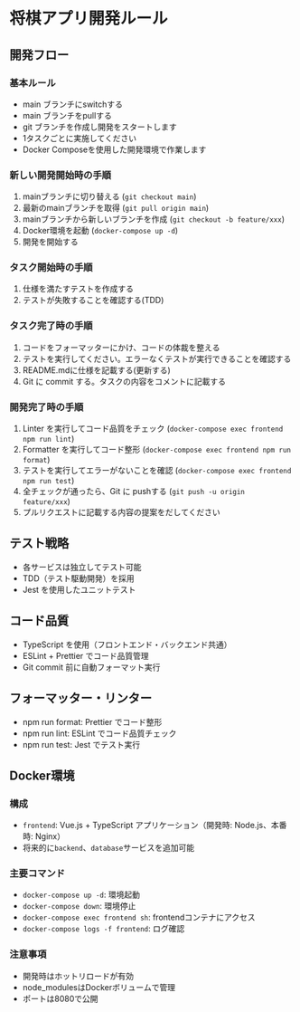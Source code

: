 # 将棋アプリ開発ルール

## 開発フロー

### 基本ルール

- main ブランチにswitchする
- main ブランチをpullする
- git ブランチを作成し開発をスタートします
- 1タスクごとに実施してください
- Docker Composeを使用した開発環境で作業します

### 新しい開発開始時の手順

1. mainブランチに切り替える (`git checkout main`)
2. 最新のmainブランチを取得 (`git pull origin main`)
3. mainブランチから新しいブランチを作成 (`git checkout -b feature/xxx`)
4. Docker環境を起動 (`docker-compose up -d`)
5. 開発を開始する

### タスク開始時の手順

1. 仕様を満たすテストを作成する
2. テストが失敗することを確認する(TDD)

### タスク完了時の手順

1. コードをフォーマッターにかけ、コードの体裁を整える
2. テストを実行してください。エラーなくテストが実行できることを確認する
3. README.mdに仕様を記載する(更新する)
4. Git に commit する。タスクの内容をコメントに記載する

### 開発完了時の手順

1. Linter を実行してコード品質をチェック (`docker-compose exec frontend npm run lint`)
2. Formatter を実行してコード整形 (`docker-compose exec frontend npm run format`)
3. テストを実行してエラーがないことを確認 (`docker-compose exec frontend npm run test`)
4. 全チェックが通ったら、Git に pushする (`git push -u origin feature/xxx`)
5. プルリクエストに記載する内容の提案をだしてください

## テスト戦略

- 各サービスは独立してテスト可能
- TDD（テスト駆動開発）を採用
- Jest を使用したユニットテスト

## コード品質

- TypeScript を使用（フロントエンド・バックエンド共通）
- ESLint + Prettier でコード品質管理
- Git commit 前に自動フォーマット実行


## フォーマッター・リンター

- npm run format: Prettier でコード整形
- npm run lint: ESLint でコード品質チェック
- npm run test: Jest でテスト実行

## Docker環境

### 構成
- `frontend`: Vue.js + TypeScript アプリケーション（開発時: Node.js、本番時: Nginx）
- 将来的に`backend`、`database`サービスを追加可能

### 主要コマンド
- `docker-compose up -d`: 環境起動
- `docker-compose down`: 環境停止
- `docker-compose exec frontend sh`: frontendコンテナにアクセス
- `docker-compose logs -f frontend`: ログ確認

### 注意事項
- 開発時はホットリロードが有効
- node_modulesはDockerボリュームで管理
- ポートは8080で公開
